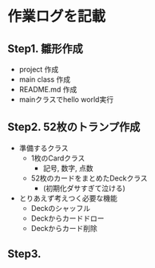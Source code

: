 # 作業ログを記載
## Step1. 雛形作成
- project 作成
- main class 作成
- README.md 作成
- mainクラスでhello world実行
## Step2. 52枚のトランプ作成
- 準備するクラス
    - 1枚のCardクラス 
        - 記号, 数字, 点数
    - 52枚のカードをまとめたDeckクラス
        - (初期化ダサすぎて泣ける)
- とりあえず考えつく必要な機能
    - Deckのシャッフル
    - Deckからカードドロー
    - Deckからカード削除
## Step3. 